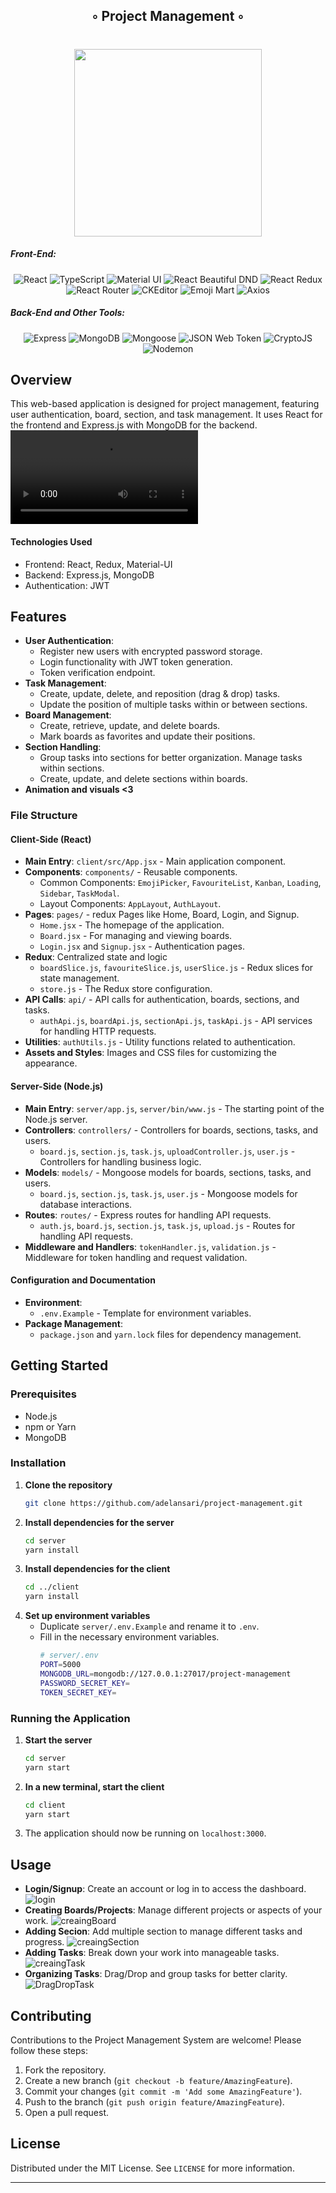 <div align="center">
<h2>◦ Project Management ◦</h2>
<h1 align="center">
<img src="./assets/Avatar.png" width="300" />
<br>
</h1>

<h5 align="left">Front-End:</h5>
<p align="center">
<img src="https://img.shields.io/badge/React-v18.2.0-gray?logo=react&logoColor=white&labelColor=61DAFB" alt="React" />
<img src="https://img.shields.io/badge/TypeScript-v5.2.2-gray?logo=TypeScript&logoColor=white&labelColor=blue" alt="TypeScript" />
<img src="https://img.shields.io/badge/Material%20UI-v5.8.6-gray?logo=material-ui&logoColor=white&labelColor=0081CB" alt="Material UI" />
<img src="https://img.shields.io/badge/React%20Beautiful%20DND-v13.1.0-gray?logo=react-beautiful-dnd&logoColor=white&labelColor=FF4785" alt="React Beautiful DND" />
<img src="https://img.shields.io/badge/React%20Redux-v8.0.2-gray?logo=react-redux&logoColor=white&labelColor=764ABC" alt="React Redux" />
<img src="https://img.shields.io/badge/React%20Router-v6.3.0-gray?logo=react-router&logoColor=white&labelColor=CA4245" alt="React Router" />
<img src="https://img.shields.io/badge/CKEditor-v34.2.0-gray?logo=ckeditor&logoColor=white&labelColor=1DABE2" alt="CKEditor" />
<img src="https://img.shields.io/badge/Emoji%20Mart-v3.0.1-gray?logo=emoji-mart&logoColor=white&labelColor=FCEA2B" alt="Emoji Mart" />
<img src="https://img.shields.io/badge/Axios-v0.27.2-gray?logo=axios&logoColor=white&labelColor=671DDF" alt="Axios" />
</p>

<h5 align="left">Back-End and Other Tools:</h5>
<p align="center">
<img src="https://img.shields.io/badge/Express-v4.18.2-gray?logo=express&logoColor=white&labelColor=000000" alt="Express" />
<img src="https://img.shields.io/badge/MongoDB-v6.3.0-gray?logo=mongodb&logoColor=white&labelColor=47A248" alt="MongoDB" />
<img src="https://img.shields.io/badge/Mongoose-v7.0.3-gray?logo=mongoose&logoColor=white&labelColor=880000" alt="Mongoose" />
<img src="https://img.shields.io/badge/JSON%20Web%20Token-v9.0.0-gray?logo=json-web-tokens&logoColor=white&labelColor=000000" alt="JSON Web Token" />
<img src="https://img.shields.io/badge/CryptoJS-v4.1.1-gray?logo=crypto-js&logoColor=white&labelColor=FF9900" alt="CryptoJS" />
<img src="https://img.shields.io/badge/Nodemon-v2.0.22-gray?logo=nodemon&logoColor=white&labelColor=76D04B" alt="Nodemon" />
</p>
</div>

## Overview
This web-based application is designed for project management, featuring user authentication, board, section, and task management. It uses React for the frontend and Express.js with MongoDB for the backend.
![video](./assets/ProjectPreview.mp4)


#### Technologies Used
- Frontend: React, Redux, Material-UI
- Backend: Express.js, MongoDB
- Authentication: JWT

## Features
- **User Authentication**:
  - Register new users with encrypted password storage.
  - Login functionality with JWT token generation.
  - Token verification endpoint.
- **Task Management**:
  - Create, update, delete, and reposition (drag & drop) tasks.
  - Update the position of multiple tasks within or between sections.
- **Board Management**:
  - Create, retrieve, update, and delete boards.
  - Mark boards as favorites and update their positions.
- **Section Handling**:
  - Group tasks into sections for better organization. Manage tasks within sections.
  - Create, update, and delete sections within boards.
- **Animation and visuals <3**


### File Structure
#### Client-Side (React)

- **Main Entry**: `client/src/App.jsx` - Main application component.
- **Components**: `components/` - Reusable components.
  - Common Components: `EmojiPicker`, `FavouriteList`, `Kanban`, `Loading`, `Sidebar`, `TaskModal`.
  - Layout Components: `AppLayout`, `AuthLayout`.
- **Pages**:  `pages/` - redux Pages like Home, Board, Login, and Signup.
  - `Home.jsx` - The homepage of the application.
  - `Board.jsx` - For managing and viewing boards.
  - `Login.jsx` and `Signup.jsx` - Authentication pages.
- **Redux**: Centralized state and logic 
  - `boardSlice.js`, `favouriteSlice.js`, `userSlice.js` - Redux slices for state management.
  - `store.js` - The Redux store configuration.
- **API Calls**: `api/` - API calls for authentication, boards, sections, and tasks.
  - `authApi.js`, `boardApi.js`, `sectionApi.js`, `taskApi.js` - API services for handling HTTP requests.
- **Utilities**: `authUtils.js` - Utility functions related to authentication.
- **Assets and Styles**: Images and CSS files for customizing the appearance.

#### Server-Side (Node.js)

- **Main Entry**: `server/app.js`, `server/bin/www.js` - The starting point of the Node.js server.
- **Controllers**: `controllers/` -  Controllers for boards, sections, tasks, and users.
  - `board.js`, `section.js`, `task.js`, `uploadController.js`, `user.js` - Controllers for handling business logic.
- **Models**: `models/` -  Mongoose models for boards, sections, tasks, and users.
  - `board.js`, `section.js`, `task.js`, `user.js` - Mongoose models for database interactions.
- **Routes**: `routes/` -  Express routes for handling API requests.
  - `auth.js`, `board.js`, `section.js`, `task.js`, `upload.js` - Routes for handling API requests.
- **Middleware and Handlers**: `tokenHandler.js`, `validation.js` - Middleware for token handling and request validation.


#### Configuration and Documentation

- **Environment**: 
  - `.env.Example` - Template for environment variables.
- **Package Management**: 
  - `package.json` and `yarn.lock` files for dependency management.



## Getting Started

### Prerequisites
- Node.js
- npm or Yarn
- MongoDB

### Installation
1. **Clone the repository**
   ```bash
   git clone https://github.com/adelansari/project-management.git
   ```
2. **Install dependencies for the server**
   ```bash
   cd server
   yarn install
   ```
3. **Install dependencies for the client**
   ```bash
   cd ../client
   yarn install
   ```
4. **Set up environment variables**
   - Duplicate `server/.env.Example` and rename it to `.env`.
   - Fill in the necessary environment variables.
        ```bash
        # server/.env
        PORT=5000
        MONGODB_URL=mongodb://127.0.0.1:27017/project-management
        PASSWORD_SECRET_KEY=
        TOKEN_SECRET_KEY=
        ```

### Running the Application
1. **Start the server**
   ```bash
   cd server
   yarn start
   ```
2. **In a new terminal, start the client**
   ```bash
   cd client
   yarn start
   ```
3. The application should now be running on `localhost:3000`.

## Usage
- **Login/Signup**: Create an account or log in to access the dashboard.
  ![login](./assets/login.png)
- **Creating Boards/Projects**: Manage different projects or aspects of your work.
  ![creaingBoard](assets/CreatingProjects.png)
- **Adding Secion**: Add multiple section to manage different tasks and progress.
  ![creaingSection](assets/addSection.jpg)
- **Adding Tasks**: Break down your work into manageable tasks.
  ![creaingTask](assets/addTask.jpg)
- **Organizing Tasks**: Drag/Drop and group tasks for better clarity.
  ![DragDropTask](assets/DragDropTask.jpg)

## Contributing
Contributions to the Project Management System are welcome! Please follow these steps:
1. Fork the repository.
2. Create a new branch (`git checkout -b feature/AmazingFeature`).
3. Commit your changes (`git commit -m 'Add some AmazingFeature'`).
4. Push to the branch (`git push origin feature/AmazingFeature`).
5. Open a pull request.

## License
Distributed under the MIT License. See `LICENSE` for more information.

---
